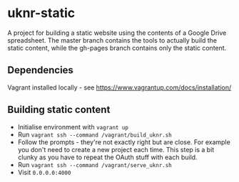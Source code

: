 # uknr-static
A project for building a static website using the contents of a Google Drive spreadsheet. The master branch contains the tools to actually build the static content, while the gh-pages branch contains only the static content.

## Dependencies
Vagrant installed locally - see https://www.vagrantup.com/docs/installation/

## Building static content

* Initialise environment with `vagrant up`
* Run `vagrant ssh --command /vagrant/build_uknr.sh`
* Follow the prompts - they're not exactly right but are close. For example you don't need to create a new project each time. This step is a bit clunky as you have to repeat the OAuth stuff with each build.
* Run `vagrant ssh --command /vagrant/serve_uknr.sh`
* Visit `0.0.0.0:4000`
